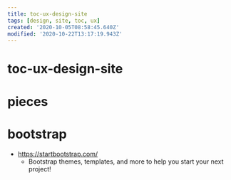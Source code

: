 ```yaml
---
title: toc-ux-design-site
tags: [design, site, toc, ux]
created: '2020-10-05T08:58:45.640Z'
modified: '2020-10-22T13:17:19.943Z'
---
```


# toc-ux-design-site

# pieces

# bootstrap

- https://startbootstrap.com/
  - Bootstrap themes, templates, and more to help you start your next project!
